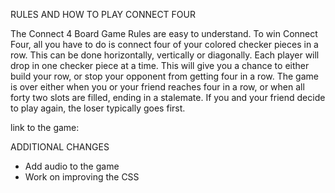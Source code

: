 RULES AND HOW TO PLAY CONNECT FOUR 


The Connect 4 Board Game Rules are easy to understand. To win Connect Four, all you have to do is connect four of your colored checker pieces in a row. This can be done horizontally, vertically or diagonally. Each player will drop in one checker piece at a time. This will give you a chance to either build your row, or stop your opponent from getting four in a row.
The game is over either when you or your friend reaches four in a row, or when all forty two slots are filled, ending in a stalemate. If you and your friend decide to play again, the loser typically goes first. 


link to the game: 

ADDITIONAL CHANGES

* Add audio to the game
* Work on improving the CSS 
